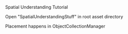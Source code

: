 Spatial Understanding Tutorial

Open "SpatialUnderstandingStuff" in root asset directory

Placement happens in ObjectCollectionManager
